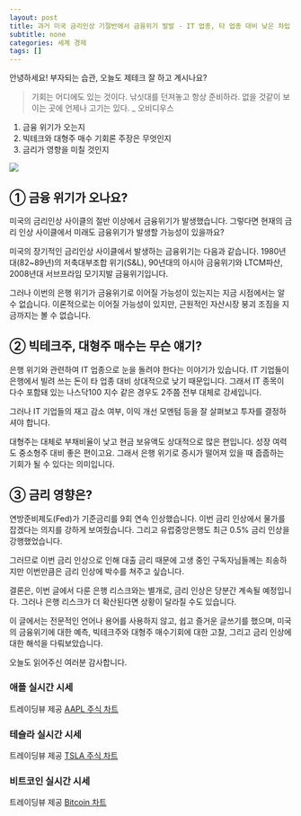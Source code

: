 ```yaml
---
layout: post
title: 과거 미국 금리인상 기절반에서 금융위기 발발 - IT 업종, 타 업종 대비 낮은 차입 비율, 실적 개선 살펴야
subtitle: none
categories: 세계 경제
tags: []
---
```


안녕하세요! 부자되는 습관, 오늘도 제테크 잘 하고 계시나요?

> 기회는 어디에도 있는 것이다. 낚싯대를 던져놓고 항상 준비하라. 없을 것같이 보이는 곳에 언제나 고기는 있다. _ 오비디우스




1. 금융 위기가 오는지
2. 빅테크와 대형주 매수 기회론 주장은 무엇인지
3. 금리가 영향을 미칠 것인지



![](https://source.unsplash.com/800x450/?luxury)

##  ① 금융 위기가 오나요?

미국의 금리인상 사이클의 절반 이상에서 금융위기가 발생했습니다. 그렇다면 현재의 금리 인상 사이클에서 미래도 금융위기가 발생할 가능성이 있을까요?

미국의 장기적인 금리인상 사이클에서 발생하는 금융위기는 다음과 같습니다. 1980년대(82~89년)의 저축대부조합 위기(S&amp;L), 90년대의 아시아 금융위기와 LTCM파산, 2008년대 서브프라임 모기지발 금융위기입니다.

그러나 이번의 은행 위기가 금융위기로 이어질 가능성이 있는지는 지금 시점에서는 알 수 없습니다. 이론적으로는 이어질 가능성이 있지만, 근원적인 자산시장 붕괴 조짐을 지금까지는 볼 수 없습니다.

## ② 빅테크주, 대형주 매수는 무슨 얘기?

은행 위기와 관련하여 IT 업종으로 눈을 돌려야 한다는 이야기가 있습니다. IT 기업들이 은행에서 빌려 쓰는 돈이 타 업종 대비 상대적으로 낮기 때문입니다. 그래서 IT 종목이 다수 포함돼 있는 나스닥100 지수 같은 경우도 2주쯤 전부 대체로 강세입니다.

그러나 IT 기업들의 재고 감소 여부, 이익 개선 모멘텀 등을 잘 살펴보고 투자를 결정하셔야 합니다.

대형주는 대체로 부채비율이 낮고 현금 보유액도 상대적으로 많은 편입니다. 성장 여력도 중소형주 대비 좋은 편이고요. 그래서 은행 위기로 증시가 떨어져 있을 때 줍줍하는 기회가 될 수 있다는 의미입니다.

## ③ 금리 영향은?

연방준비제도(Fed)가 기준금리를 9회 연속 인상했습니다. 이번 금리 인상에서 물가를 잡겠다는 의지를 강하게 보여줬습니다. 그리고 유럽중앙은행도 최근 0.5% 금리 인상을 강행했었습니다.

그러므로 이번 금리 인상으로 인해 대출 금리 때문에 고생 중인 구독자님들께는 죄송하지만 이번만큼은 금리 인상에 박수를 쳐주고 싶습니다.

결론은, 이번 글에서 다룬 은행 리스크와는 별개로, 금리 인상은 당분간 계속될 예정입니다. 그러나 은행 리스크가 더 확산된다면 상황이 달라질 수도 있습니다.

이 글에서는 전문적인 언어나 용어를 사용하지 않고, 쉽고 즐거운 글쓰기를 했으며, 미국의 금융위기에 대한 예측, 빅테크주와 대형주 매수기회에 대한 고찰, 그리고 금리 인상에 대한 해석을 다뤄보았습니다.

오늘도 읽어주신 여러분 감사합니다.

### 애플 실시간 시세


<!-- TradingView Widget BEGIN -->
<div class="tradingview-widget-container">
  <div id="tradingview_6a264"></div>
  <div class="tradingview-widget-copyright">트레이딩뷰 제공 <a href="https://kr.tradingview.com/symbols/NASDAQ-AAPL/" rel="noopener" target="_blank"><span class="blue-text">AAPL 주식 차트</span></a></div>
  <script type="text/javascript" src="https://s3.tradingview.com/tv.js"></script>
  <script type="text/javascript">
  new TradingView.widget(
  {
  "autosize": true,
  "symbol": "NASDAQ:AAPL",
  "interval": "D",
  "timezone": "Asia/Seoul",
  "theme": "light",
  "style": "1",
  "locale": "kr",
  "toolbar_bg": "#f1f3f6",
  "enable_publishing": false,
  "hide_top_toolbar": true,
  "hide_legend": true,
  "save_image": false,
  "container_id": "tradingview_6a264"
}
  );
  </script>
</div>
<!-- TradingView Widget END -->


### 테슬라 실시간 시세


<!-- TradingView Widget BEGIN -->
<div class="tradingview-widget-container">
  <div id="tradingview_39d77"></div>
  <div class="tradingview-widget-copyright">트레이딩뷰 제공 <a href="https://kr.tradingview.com/symbols/NASDAQ-TSLA/" rel="noopener" target="_blank"><span class="blue-text">TSLA 주식 차트</span></a></div>
  <script type="text/javascript" src="https://s3.tradingview.com/tv.js"></script>
  <script type="text/javascript">
  new TradingView.widget(
  {
  "autosize": true,
  "symbol": "NASDAQ:TSLA",
  "interval": "D",
  "timezone": "Asia/Seoul",
  "theme": "light",
  "style": "1",
  "locale": "kr",
  "toolbar_bg": "#f1f3f6",
  "enable_publishing": false,
  "hide_top_toolbar": true,
  "hide_legend": true,
  "save_image": false,
  "container_id": "tradingview_39d77"
}
  );
  </script>
</div>
<!-- TradingView Widget END -->


### 비트코인 실시간 시세


<!-- TradingView Widget BEGIN -->
<div class="tradingview-widget-container">
  <div id="tradingview_3f91e"></div>
  <div class="tradingview-widget-copyright">트레이딩뷰 제공 <a href="https://kr.tradingview.com/symbols/BTCUSD/?exchange=BITSTAMP" rel="noopener" target="_blank"><span class="blue-text">Bitcoin 차트</span></a></div>
  <script type="text/javascript" src="https://s3.tradingview.com/tv.js"></script>
  <script type="text/javascript">
  new TradingView.widget(
  {
  "autosize": true,
  "symbol": "BITSTAMP:BTCUSD",
  "interval": "D",
  "timezone": "Asia/Seoul",
  "theme": "light",
  "style": "1",
  "locale": "kr",
  "toolbar_bg": "#f1f3f6",
  "enable_publishing": false,
  "hide_top_toolbar": true,
  "hide_legend": true,
  "save_image": false,
  "container_id": "tradingview_3f91e"
}
  );
  </script>
</div>
<!-- TradingView Widget END -->

